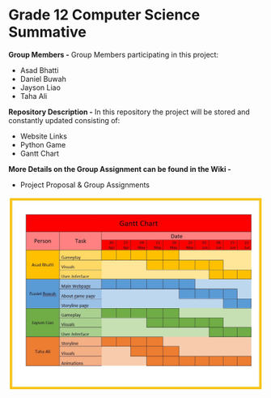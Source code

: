 # Grade 12 Computer Science Summative

**Group Members -**
Group Members participating in this project:
- Asad Bhatti
- Daniel Buwah
- Jayson Liao
- Taha Ali

**Repository Description -**
In this repository the project will be stored and constantly updated consisting of:
- Website Links
- Python Game
- Gantt Chart

**More Details on the Group Assignment can be found in the Wiki -**
- Project Proposal & Group Assignments

![Gantt Diagram](https://github.com/chicken-sleepers/Grade-12-Computer-Science-Summative/blob/master/Gantt%20Chart.JPG)
